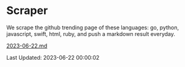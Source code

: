 # Scraper

We scrape the github trending page of these languages: go, python, javascript, swift, html, ruby, and push a markdown result everyday.

[2023-06-22.md](https://github.com/henson/Scraper/blob/master/2023-06-22.md)

Last Updated: 2023-06-22 00:00:02
